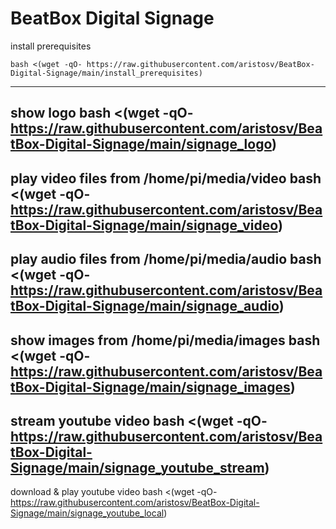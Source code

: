 # BeatBox Digital Signage

install prerequisites
```
bash <(wget -qO- https://raw.githubusercontent.com/aristosv/BeatBox-Digital-Signage/main/install_prerequisites)
```
---
show logo
bash <(wget -qO- https://raw.githubusercontent.com/aristosv/BeatBox-Digital-Signage/main/signage_logo)
---
play video files from /home/pi/media/video
bash <(wget -qO- https://raw.githubusercontent.com/aristosv/BeatBox-Digital-Signage/main/signage_video)
---
play audio files from /home/pi/media/audio
bash <(wget -qO- https://raw.githubusercontent.com/aristosv/BeatBox-Digital-Signage/main/signage_audio)
---
show images from /home/pi/media/images
bash <(wget -qO- https://raw.githubusercontent.com/aristosv/BeatBox-Digital-Signage/main/signage_images)
---
stream youtube video
bash <(wget -qO- https://raw.githubusercontent.com/aristosv/BeatBox-Digital-Signage/main/signage_youtube_stream)
---
download & play youtube video
bash <(wget -qO- https://raw.githubusercontent.com/aristosv/BeatBox-Digital-Signage/main/signage_youtube_local)
